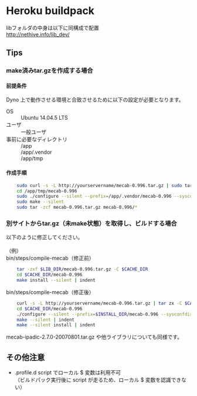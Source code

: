# Heroku buildpack

libフォルダの中身は以下に同構成で配置<br>
http://nethive.info/lib_dev/


## Tips
### make済みtar.gzを作成する場合
#### 前提条件
Dyno 上で動作させる環境と合致させるために以下の設定が必要となります。
<dl>
    <dt>OS</dt>
    <dd>Ubuntu 14.04.5 LTS</dd>
    <dt>ユーザ</dt>
    <dd>一般ユーザ</dd>
    <dt>事前に必要なディレクトリ</dt>
    <dd>/app</dd>
    <dd>/app/.vendor</dd>
    <dd>/app/tmp</dd>
</dl>

#### 作成手順
``` sh
    sudo curl -s -L http://yourservername/mecab-0.996.tar.gz | sudo tar zx -C /app/tmp
    cd /app/tmp/mecab-0.996
    sudo ./configure --silent --prefix=/app/.vendor/mecab-0.996 --sysconfdir=/app/.vendor/mecab-0.996/etc > ~/configure.log
    sudo make --silent
    sudo tar -zcf mecab-0.996.tar.gz mecab-0.996/*
```

### 別サイトからtar.gz（未make状態）を取得し、ビルドする場合
以下のように修正してください。<br />
<br />
（例）<br />
bin/steps/compile-mecab（修正前）
``` sh
    tar -zxf $LIB_DIR/mecab-0.996.tar.gz -C $CACHE_DIR
    cd $CACHE_DIR/mecab-0.996
    make install --silent | indent
```
bin/steps/compile-mecab（修正後）
``` sh
    curl -s -L http://yourservername/mecab-0.996.tar.gz | tar zx -C $CACHE_DIR
    cd $CACHE_DIR/mecab-0.996
    ./configure --silent --prefix=$INSTALL_DIR/mecab-0.996 --sysconfdir=$INSTALL_DIR/mecab-0.996/etc
    make --silent | indent
    make --silent install | indent
```

mecab-ipadic-2.7.0-20070801.tar.gz や他ライブラリについても同様です。

## その他注意
* .profile.d script でローカル $ 変数は利用不可<br />
  （ビルドパック実行後に script が走るため、ローカル $ 変数を認識できない）